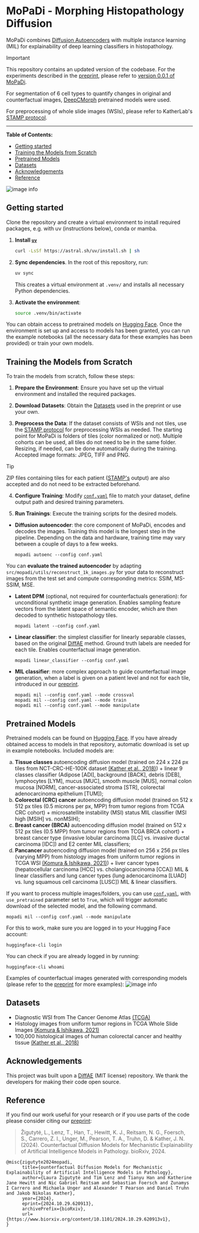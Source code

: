 # MoPaDi - Morphing Histopathology Diffusion

MoPaDi combines [Diffusion Autoencoders](https://openaccess.thecvf.com/content/CVPR2022/html/Preechakul_Diffusion_Autoencoders_Toward_a_Meaningful_and_Decodable_Representation_CVPR_2022_paper.html) with multiple instance learning (MIL) for explainability of deep learning classifiers in histopathology. 

> [!IMPORTANT] 
> This repository contains an updated version of the codebase. For the experiments described in the [preprint](https://www.biorxiv.org/content/10.1101/2024.10.29.620913v1), please refer to [version 0.0.1 of MoPaDi](https://github.com/KatherLab/mopadi/tree/v0.0.1).

For segmentation of 6 cell types to quantify changes in original and counterfactual images, [DeepCMorph](https://github.com/aiff22/DeepCMorph) pretrained models were used.

For preprocessing of whole slide images (WSIs), please refer to KatherLab's [STAMP protocol](https://github.com/KatherLab/STAMP).

---
**Table of Contents:**

- [Getting started](#getting-started)
- [Training the Models from Scratch](#training-the-models-from-scratch)
- [Pretrained Models](#pretrained-models)
- [Datasets](#datasets)
- [Acknowledgements](#acknowledgements)
- [Reference](#reference)

![image info](./images/fig1_paper.png)

## Getting started

Clone the repository and create a virtual environment to install required packages, e.g. with uv (instructions below), conda or mamba.

1. **Install [`uv`](https://docs.astral.sh/uv/getting-started/installation/)**
   ```bash
   curl -LsSf https://astral.sh/uv/install.sh | sh
   ```

2. **Sync dependencies**. In the root of this repository, run:
   ```bash
   uv sync
   ```
   This creates a virtual environment at `.venv/` and installs all necessary Python dependencies.

3. **Activate the environment**:
   ```bash
   source .venv/bin/activate
   ```

You can obtain access to pretrained models on [Hugging Face](https://huggingface.co/KatherLab/MoPaDi).
Once the environment is set up and access to models has been granted, you can run the example notebooks (all the necessary data for these examples has been provided) or train your own models.

## Training the Models from Scratch

To train the models from scratch, follow these steps:

1. **Prepare the Environment**: Ensure you have set up the virtual environment and installed the required packages.

2. **Download Datasets**: Obtain the [Datasets](#Datasets) used in the preprint or use your own.

3. **Preprocess the Data**: If the dataset consists of WSIs and not tiles, use the [STAMP protocol](https://github.com/KatherLab/STAMP) for preprocessing WSIs as needed. The starting point for MoPaDi is folders of tiles (color normalized or not). Multiple cohorts can be used, all tiles do not need to be in the same folder. Resizing, if needed, can be done automatically during the training.  Accepted image formats: JPEG, TIFF and PNG.

> [!TIP] 
> ZIP files containing tiles for each patient ([STAMP's](https://github.com/KatherLab/STAMP) output) are also accepted and do not need to be extracted beforehand.

4. **Configure Training**: Modify [`conf.yaml`](https://github.com/KatherLab/mopadi/blob/main/conf.yaml) file to match your dataset, define output path and desired training parameters.

5. **Run Trainings**: Execute the training scripts for the desired models.

 - **Diffusion autoencoder**: the core component of MoPaDi, encodes and decodes the images. Training this model is the longest step in the pipeline. Depending on the data and hardware, training time may vary between a couple of days to a few weeks.
   ```
   mopadi autoenc --config conf.yaml
   ```
You can **evaluate the trained autoencoder** by adapting `src/mopadi/utils/reconstruct_1k_images.py` for your data to reconstruct images from the test set and compute corresponding metrics: SSIM, MS-SSIM, MSE.

 - **Latent DPM** (optional, not required for counterfactuals generation): for unconditional synthetic image generation. Enables sampling feature vectors from the latent space of semantic encoder, which are then decoded to synthetic histopathology tiles.
   ```
   mopadi latent --config conf.yaml
   ```
 - **Linear classifier**: the simplest classifier for linearly separable classes, based on the original [DiffAE](https://github.com/phizaz/diffae) method. Ground truth labels are needed for each tile. Enables counterfactual image generation.
   ```
   mopadi linear_classifier --config conf.yaml
   ```
 - **MIL classifier**: more complex approach to guide counterfactual image generation, when a label is given on a patient level and not for each tile, introduced in our [preprint](https://www.biorxiv.org/content/10.1101/2024.10.29.620913v1).
   ```
   mopadi mil --config conf.yaml --mode crossval
   mopadi mil --config conf.yaml --mode train
   mopadi mil --config conf.yaml --mode manipulate
   ```

## Pretrained Models

Pretrained models can be found on [Hugging Face](https://huggingface.co/KatherLab/MoPaDi). If you have already obtained access to models in that repository, automatic download is set up in example notebooks. Included models are:

<ol type="a">
  <li><b>Tissue classes </b>autoencoding diffusion model (trained on 224 x 224 px tiles from NCT-CRC-HE-100K dataset <a href="https://zenodo.org/records/1214456">(Kather et al., 2018)</a>) + linear 9 classes classifier (Adipose [ADI], background [BACK], debris [DEB], lymphocytes [LYM], mucus [MUC], smooth muscle [MUS], normal colon mucosa [NORM], cancer-associated stroma [STR], colorectal adenocarcinoma epithelium [TUM]);</li>
  <li><b>Colorectal (CRC) cancer</b> autoencoding diffusion model (trained on 512 x 512 px tiles (0.5 microns per px, MPP) from tumor regions from TCGA CRC cohort) + microsatellite instability (MSI) status MIL classifier (MSI high [MSIH] vs. nonMSIH);</li>
  <li><b>Breast cancer (BRCA)</b> autoencoding diffusion model (trained on 512 x 512 px tiles (0.5 MPP) from tumor regions from TCGA BRCA cohort) + breast cancer type (invasive lobular carcinoma [ILC] vs. invasive ductal carcinoma [IDC]) and E2 center MIL classifiers;</li>
  <li><b>Pancancer </b>autoencoding diffusion model (trained on 256 x 256 px tiles (varying MPP) from histology images from uniform tumor regions in TCGA WSI <a href="https://zenodo.org/records/5889558">(Komura & Ishikawa, 2021)</a>) + liver cancer types (hepatocellular carcinoma [HCC] vs. cholangiocarcinoma [CCA]) MIL & linear classifiers and lung cancer types (lung adenocarcinoma [LUAD] vs. lung squamous cell carcinoma [LUSC]) MIL & linear classifiers.</li>
</ol>

If you want to process multiple images/folders, you can use [`conf.yaml`](https://github.com/KatherLab/mopadi/blob/main/conf.yaml), with `use_pretrained` parameter set to `True`, which will trigger automatic download of the selected model, and the following command.
```
mopadi mil --config conf.yaml --mode manipulate
```

For this to work, make sure you are logged in to your Hugging Face account:
```
huggingface-cli login
```

You can check if you are already logged in by running:
```
huggingface-cli whoami
```

Examples of counterfactual images generated with corresponding models (please refer to the [preprint](https://www.biorxiv.org/content/10.1101/2024.10.29.620913v1) for more examples):
![image info](./images/models.png)

## Datasets

- Diagnostic WSI from The Cancer Genome Atlas [(TCGA)](https://www.cancer.gov/ccg/research/genome-sequencing/tcga)
- Histology images from uniform tumor regions in TCGA Whole Slide Images [(Komura & Ishikawa, 2021)](https://zenodo.org/records/5889558)
- 100,000 histological images of human colorectal cancer and healthy tissue [(Kather et al., 2018)](https://zenodo.org/records/1214456)

## Acknowledgements
This project was built upon a [DiffAE](https://github.com/phizaz/diffae) (MIT license) repository. We thank the developers for making their code open source.

## Reference
If you find our work useful for your research or if you use parts of the code please consider citing our [preprint](https://www.biorxiv.org/content/10.1101/2024.10.29.620913v1):

> Žigutytė, L., Lenz, T., Han, T., Hewitt, K. J., Reitsam, N. G., Foersch, S., Carrero, Z. I., Unger, M., Pearson, T. A., Truhn, D. & Kather, J. N. (2024). Counterfactual Diffusion Models for Mechanistic Explainability of Artificial Intelligence Models in Pathology. bioRxiv, 2024.

```
@misc{zigutyte2024mopadi,
      title={ounterfactual Diffusion Models for Mechanistic Explainability of Artificial Intelligence Models in Pathology}, 
      author={Laura Žigutytė and Tim Lenz and Tianyu Han and Katherine Jane Hewitt and Nic Gabriel Reitsam and Sebastian Foersch and Zunamys I Carrero and Michaela Unger and Alexander T Pearson and Daniel Truhn and Jakob Nikolas Kather},
      year={2024},
      eprint={2024.10.29.620913},
      archivePrefix={bioRxiv},
      url={https://www.biorxiv.org/content/10.1101/2024.10.29.620913v1}, 
}
```
